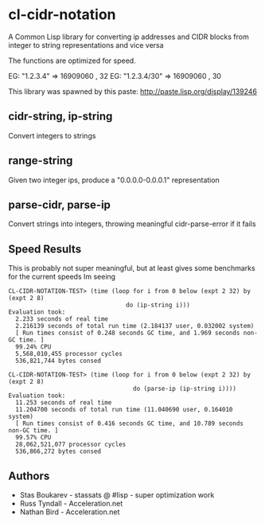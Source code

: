 # cl-cidr-notation

A Common Lisp library for converting ip addresses and CIDR blocks
from integer to string representations and vice versa

The functions are optimized for speed.

EG: "1.2.3.4" => 16909060 , 32
EG: "1.2.3.4/30" => 16909060 , 30

This library was spawned by this paste: http://paste.lisp.org/display/139246

## cidr-string, ip-string

Convert integers to strings

## range-string

Given two integer ips, produce a "0.0.0.0-0.0.0.1" representation

## parse-cidr, parse-ip 

Convert strings into integers, throwing meaningful cidr-parse-error if
it fails


## Speed Results
This is probably not super meaningful, but at least gives some benchmarks for the current speeds Im seeing

```
CL-CIDR-NOTATION-TEST> (time (loop for i from 0 below (expt 2 32) by (expt 2 8)
                                 do (ip-string i)))
Evaluation took:
  2.233 seconds of real time
  2.216139 seconds of total run time (2.184137 user, 0.032002 system)
  [ Run times consist of 0.248 seconds GC time, and 1.969 seconds non-GC time. ]
  99.24% CPU
  5,568,010,455 processor cycles
  536,821,744 bytes consed

CL-CIDR-NOTATION-TEST> (time (loop for i from 0 below (expt 2 32) by (expt 2 8)
                                   do (parse-ip (ip-string i))))
Evaluation took:
  11.253 seconds of real time
  11.204700 seconds of total run time (11.040690 user, 0.164010 system)
  [ Run times consist of 0.416 seconds GC time, and 10.789 seconds non-GC time. ]
  99.57% CPU
  28,062,521,077 processor cycles
  536,866,272 bytes consed
```

## Authors
 * Stas Boukarev - stassats @ #lisp - super optimization work
 * Russ Tyndall - Acceleration.net
 * Nathan Bird - Acceleration.net